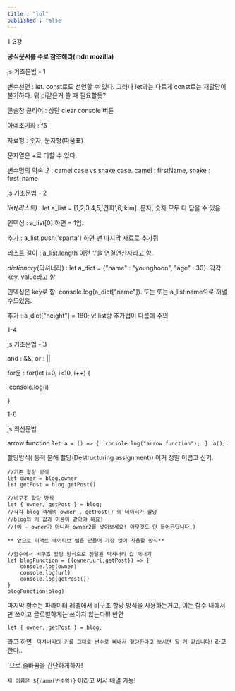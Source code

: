 ```yaml
---
title : "lol"
published : false
---
```




1-3강

**공식문서를 주로 참조해라(mdn mozilla)**

js 기초문법 - 1

변수선언 : let. const로도 선언할 수 있다. 그러나 let과는 다르게 const로는 재할당이 불가하다. 뭐 pi같은거 쓸 때 필요할듯?

콘솔창 클리어 : 상단 clear console 버튼

아예초기화 : f5

자료형 : 숫자, 문자형(따움표)

문자열은 +로 더할 수 있다.

변수명의 약속..? : camel case vs snake case. camel : firstName, snake : first_name



js 기초문법 - 2

*list(리스트)* : let a_list = [1,2,3,4,5,'건희',6,'kim]. 문자, 숫자 모두 다 담을 수 있음

 인덱싱 : a_list[0] 하면 = 1임. 

추가 : a_list.push('sparta') 하면 맨 마지막 자료로 추가됨

리스트 길이 : a_list.length 이런 '.'을 연결연산자라고 함.



*dictionary*(딕셔너리) : let a_dict = {"name" : "younghoon", "age" : 30}. 각각 key, value라고 함

인덱싱은 key로 함. console.log(a_dict["name"]). 또는 또는 a_list.name으로 꺼낼수도있음.

추가 : a_dict["height"] = 180; v! list랑 추가법이 다름에 주의



1-4

js 기초문법 - 3

and : &&, or : ||

 for문 : for(let i=0, i<10, i++) {

​	console.log(i)

}



1-6

js 최신문법

arrow function
`let a = () => { 
 console.log("arrow function"); `
`} `
`a();.`



할당방식( 동적 분해 할당(Destructuring assignment)) 이거 정말 어렵고 신기.

```
//기존 할당 방식
let owner = blog.owner
let getPost = blog.getPost()

//비구조 할당 방식
let { owner, getPost } = blog;       
//각각 blog 객체의 owner , getPost() 의 데이터가 할당
//blog의 키 값과 이름이 같아야 해요!
//(예 - owner가 아니라 owner2를 넣어보세요! 아무것도 안 들어온답니다.)

** 앞으로 리액트 네이티브 앱을 만들며 가장 많이 사용할 방식**

//함수에서 비구조 할당 방식으로 전달된 딕셔너리 값 꺼내기
let blogFunction = ({owner,url,getPost}) => {
	console.log(owner)
	console.log(url)
	console.log(getPost())
}
blogFunction(blog)
```



마지막 함수는 파라미터 레벨에서 비구조 할당 방식을 사용하는거고, 이는 함수 내에서만 쓰이고 글로벌하게는 쓰이지 않는다!!! 반면

```
let { owner, getPost } = blog;
```

라고 하면 ` 딕셔너리의 키를 그대로 변수로 빼내서 할당한다고 보시면 될 거 같습니다!` 라고 한다..

`으로 줄바꿈을 간단하게하자!

`제 이름은 ${name(변수명)}` 이라고 써서 배열 가능!





